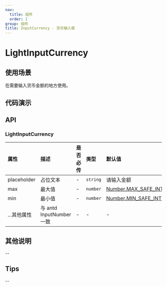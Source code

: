 ```yaml
---
nav:
  title: 组件
  order: 1
group: 组件
title: InputCurrency - 货币输入框
---
```


# LightInputCurrency

## 使用场景

在需要输入货币金额的地方使用。

## 代码演示

<code src='./demo/LightInputNumber/LightInputCurrency' title='使用'></code>

## API

### LightInputCurrency

| 属性        | 描述                     | 是否必传 | 类型     | 默认值                                                                                                                              |
| :---------- | :----------------------- | :------- | :------- | :---------------------------------------------------------------------------------------------------------------------------------- |
| placeholder | 占位文本                 | -        | `string` | 请输入金额                                                                                                                          |
| max         | 最大值                   | -        | `number` | [Number.MAX_SAFE_INTEGER](https://developer.mozilla.org/zh-CN/docs/Web/JavaScript/Reference/Global_Objects/Number/MAX_SAFE_INTEGER) |
| min         | 最小值                   | -        | `number` | [Number.MIN_SAFE_INTEGER](https://developer.mozilla.org/zh-CN/docs/Web/JavaScript/Reference/Global_Objects/Number/MIN_SAFE_INTEGER) |
| ...其他属性 | 与 antd InputNumber 一致 | -        | -        | -                                                                                                                                   |

## 其他说明

--

## Tips

--
